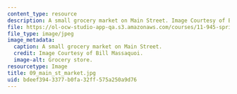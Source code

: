 ```yaml
---
content_type: resource
description: A small grocery market on Main Street. Image Courtesy of Bill Massaquoi.
file: https://ol-ocw-studio-app-qa.s3.amazonaws.com/courses/11-945-springfield-studio-fall-2005/bdeef3943377b0fa32ff575a250a9d76_09_main_st_market.jpg
file_type: image/jpeg
image_metadata:
  caption: A small grocery market on Main Street.
  credit: Image Courtesy of Bill Massaquoi.
  image-alt: Grocery store.
resourcetype: Image
title: 09_main_st_market.jpg
uid: bdeef394-3377-b0fa-32ff-575a250a9d76
---
```

